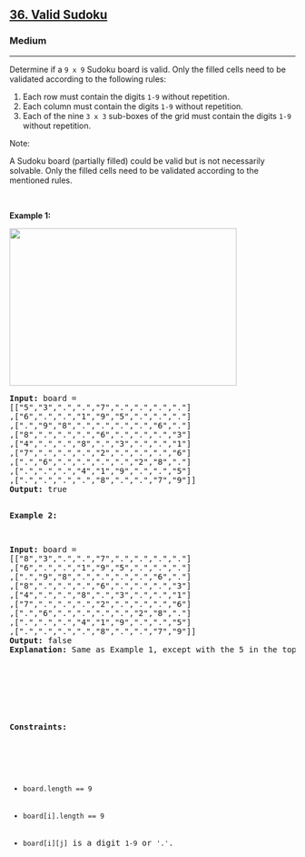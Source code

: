 <h2><a href="https://leetcode.com/problems/valid-sudoku/">36. Valid Sudoku</a></h2><h3>Medium</h3><hr><div><p>Determine if a <code>9 x 9</code> Sudoku board is valid. Only the filled cells need to be validated according to the following rules:

1. Each row must contain the digits <code>1-9</code> without repetition.
2. Each column must contain the digits <code>1-9</code> without repetition.
3. Each of the nine <code>3 x 3</code> sub-boxes of the grid must contain the digits <code>1-9</code> without repetition.

Note:

A Sudoku board (partially filled) could be valid but is not necessarily solvable.
Only the filled cells need to be validated according to the mentioned rules.

<p>&nbsp;</p>
<p><strong>Example 1:</strong></p>
<img alt="" src="https://upload.wikimedia.org/wikipedia/commons/thumb/f/ff/Sudoku-by-L2G-20050714.svg/250px-Sudoku-by-L2G-20050714.svg.png" style="width: 400px; height: 277px;">
<pre><strong>Input:</strong> board = 
[["5","3",".",".","7",".",".",".","."]
,["6",".",".","1","9","5",".",".","."]
,[".","9","8",".",".",".",".","6","."]
,["8",".",".",".","6",".",".",".","3"]
,["4",".",".","8",".","3",".",".","1"]
,["7",".",".",".","2",".",".",".","6"]
,[".","6",".",".",".",".","2","8","."]
,[".",".",".","4","1","9",".",".","5"]
,[".",".",".",".","8",".",".","7","9"]]
<strong>Output:</strong> true

<p><strong>Example 2:</strong></p>
<pre><strong>Input:</strong> board = 
[["8","3",".",".","7",".",".",".","."]
,["6",".",".","1","9","5",".",".","."]
,[".","9","8",".",".",".",".","6","."]
,["8",".",".",".","6",".",".",".","3"]
,["4",".",".","8",".","3",".",".","1"]
,["7",".",".",".","2",".",".",".","6"]
,[".","6",".",".",".",".","2","8","."]
,[".",".",".","4","1","9",".",".","5"]
,[".",".",".",".","8",".",".","7","9"]]
<strong>Output:</strong> false
<strong>Explanation:</strong> Same as Example 1, except with the 5 in the top left corner being modified to 8. Since there are two 8's in the top left 3x3 sub-box, it is invalid.
</pre>
<p>&nbsp;</p>

<p><strong>Constraints:</strong></p>

<ul>
	<li><code>board.length == 9</code></li>
	<li><code>board[i].length == 9</code></li>
    <li><code>board[i][j]</code> is a digit <code>1-9</code> or <code>'.'</code>.</li>
</ul>
</div>